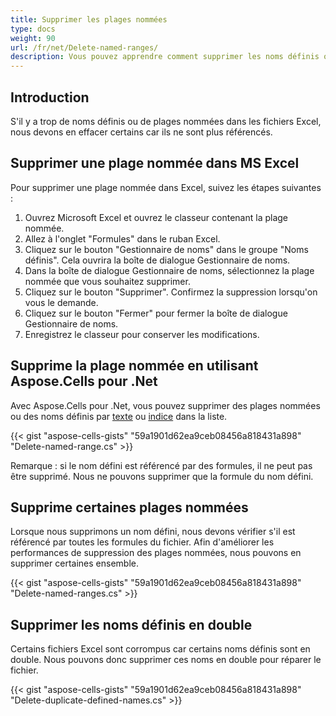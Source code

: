 ```yaml
---
title: Supprimer les plages nommées
type: docs
weight: 90
url: /fr/net/Delete-named-ranges/
description: Vous pouvez apprendre comment supprimer les noms définis ou les plages nommées des fichiers Excel ou OpenOffice avec Aspose.Cells pour .Net.
---
```


## **Introduction**
S'il y a trop de noms définis ou de plages nommées dans les fichiers Excel, nous devons en effacer certains car ils ne sont plus référencés.

## **Supprimer une plage nommée dans MS Excel**

Pour supprimer une plage nommée dans Excel, suivez les étapes suivantes :
1. Ouvrez Microsoft Excel et ouvrez le classeur contenant la plage nommée.
2. Allez à l'onglet "Formules" dans le ruban Excel.
3. Cliquez sur le bouton "Gestionnaire de noms" dans le groupe "Noms définis". Cela ouvrira la boîte de dialogue Gestionnaire de noms.
4. Dans la boîte de dialogue Gestionnaire de noms, sélectionnez la plage nommée que vous souhaitez supprimer.
5. Cliquez sur le bouton "Supprimer". Confirmez la suppression lorsqu'on vous le demande.
6. Cliquez sur le bouton "Fermer" pour fermer la boîte de dialogue Gestionnaire de noms.
7. Enregistrez le classeur pour conserver les modifications.


## **Supprime la plage nommée en utilisant Aspose.Cells pour .Net**
Avec Aspose.Cells pour .Net, vous pouvez supprimer des plages nommées ou des noms définis par [texte](https://reference.aspose.com/cells/net/aspose.cells/namecollection/remove/#remove) ou [indice](https://reference.aspose.com/cells/net/aspose.cells/namecollection/removeat/#removeat) dans la liste.

{{< gist "aspose-cells-gists" "59a1901d62ea9ceb08456a818431a898" "Delete-named-range.cs" >}}

Remarque : si le nom défini est référencé par des formules, il ne peut pas être supprimé. Nous ne pouvons supprimer que la formule du nom défini.

## **Supprime certaines plages nommées**
Lorsque nous supprimons un nom défini, nous devons vérifier s'il est référencé par toutes les formules du fichier.
Afin d'améliorer les performances de suppression des plages nommées, nous pouvons en supprimer certaines ensemble.

{{< gist "aspose-cells-gists" "59a1901d62ea9ceb08456a818431a898" "Delete-named-ranges.cs" >}}

## **Supprimer les noms définis en double**
Certains fichiers Excel sont corrompus car certains noms définis sont en double. Nous pouvons donc supprimer ces noms en double pour réparer le fichier.

{{< gist "aspose-cells-gists" "59a1901d62ea9ceb08456a818431a898" "Delete-duplicate-defined-names.cs" >}}



